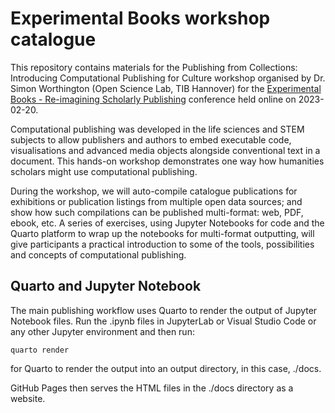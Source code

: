 # Experimental Books workshop catalogue

This repository contains materials for the Publishing from Collections: Introducing Computational Publishing for Culture workshop organised by Dr. Simon Worthington (Open Science Lab, TIB Hannover) for the [Experimental Books - Re-imagining Scholarly Publishing](https://experimentalbooks.pubpub.org/) conference held online on 2023-02-20.

Computational publishing was developed in the life sciences and STEM subjects to allow publishers and authors to embed executable code, visualisations and advanced media objects alongside conventional text in a document. This hands-on workshop demonstrates one way how humanities scholars might use computational publishing.

During the workshop, we will auto-compile catalogue publications for exhibitions or publication listings from multiple open data sources; and show how such compilations can be published multi-format: web, PDF, ebook, etc. A series of exercises, using Jupyter Notebooks for code and the Quarto platform to wrap up the notebooks for multi-format outputting, will give participants a practical introduction to some of the tools, possibilities and concepts of computational publishing.

## Quarto and Jupyter Notebook

The main publishing workflow uses Quarto to render the output of Jupyter Notebook files. Run the .ipynb files in JupyterLab or Visual Studio Code or any other Jupyter environment and then run:

`quarto render`

for Quarto to render the output into an output directory, in this case, ./docs. 

GitHub Pages then serves the HTML files in the ./docs directory as a website. 